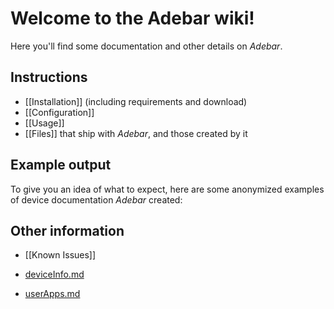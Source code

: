 # Welcome to the Adebar wiki!
Here you'll find some documentation and other details on *Adebar*.

## Instructions
* [[Installation]] (including requirements and download)
* [[Configuration]]
* [[Usage]]
* [[Files]] that ship with *Adebar*, and those created by it

## Example output
To give you an idea of what to expect, here are some anonymized examples of device documentation *Adebar* created:

## Other information
* [[Known Issues]]

* [deviceInfo.md](https://github.com/IzzySoft/Adebar/wiki/example-deviceInfo.md)
* [userApps.md](https://github.com/IzzySoft/Adebar/wiki/example-userApps.md)
